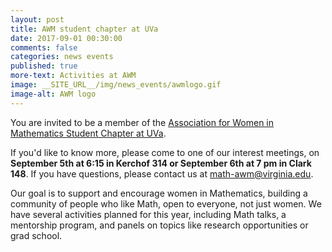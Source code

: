 ```yaml
---
layout: post
title: AWM student chapter at UVa
date: 2017-09-01 00:30:00
comments: false
categories: news events
published: true
more-text: Activities at AWM
image: __SITE_URL__/img/news_events/awmlogo.gif
image-alt: AWM logo
---
```


You are invited to be a member of the [Association for Women in Mathematics Student Chapter at UVa]({{site.url}}/awm/).

If you'd like to know more, please come to one of our interest meetings, on **September 5th at 6:15 in Kerchof 314 or September 6th at 7 pm in Clark 148**. If you have questions, please contact us at [math-awm@virginia.edu](mailto:math-awm@virginia.edu).

<!--more-->

Our goal is to support and encourage women in Mathematics, building a community of people who like Math, open to everyone, not just women. We have several activities planned for this year, including Math talks, a mentorship program, and panels on topics like research opportunities or grad school.
